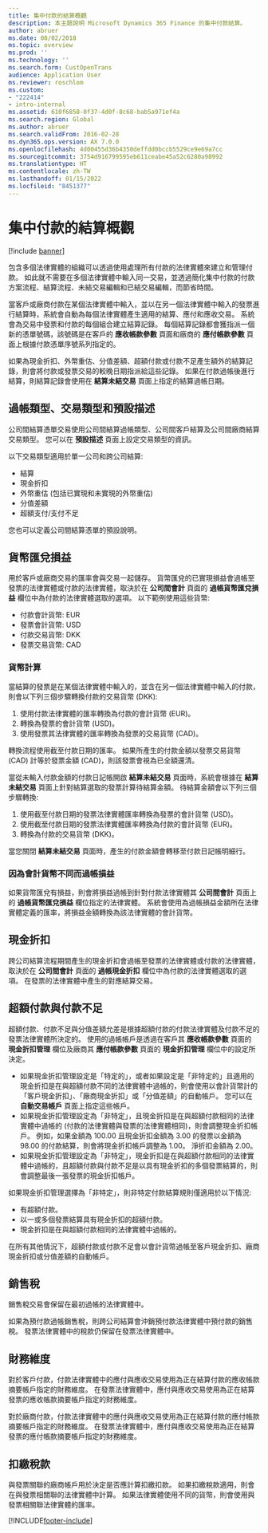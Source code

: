 ```yaml
---
title: 集中付款的結算概觀
description: 本主題說明 Microsoft Dynamics 365 Finance 的集中付款結算。
author: abruer
ms.date: 08/02/2018
ms.topic: overview
ms.prod: ''
ms.technology: ''
ms.search.form: CustOpenTrans
audience: Application User
ms.reviewer: roschlom
ms.custom:
- "222414"
- intro-internal
ms.assetid: 610f6858-0f37-4d0f-8c68-bab5a971ef4a
ms.search.region: Global
ms.author: abruer
ms.search.validFrom: 2016-02-28
ms.dyn365.ops.version: AX 7.0.0
ms.openlocfilehash: 4d00455d36b4350deffdd0bccb5529ce9e69a7cc
ms.sourcegitcommit: 3754d916799595eb611ceabe45a52c6280a98992
ms.translationtype: HT
ms.contentlocale: zh-TW
ms.lasthandoff: 01/15/2022
ms.locfileid: "8451377"
---
```

# <a name="settlement-overview-for-centralized-payments"></a>集中付款的結算概觀

[!include [banner](../includes/banner.md)]

包含多個法律實體的組織可以透過使用處理所有付款的法律實體來建立和管理付款。 如此就不需要在多個法律實體中輸入同一交易，並透過簡化集中付款的付款方案流程、結算流程、未結交易編輯和已結交易編輯，而節省時間。 

當客戶或廠商付款在某個法律實體中輸入，並以在另一個法律實體中輸入的發票進行結算時，系統會自動為每個法律實體產生適用的結算、應付和應收交易。 系統會為交易中發票和付款的每個組合建立結算記錄。 每個結算記錄都會獲指派一個新的憑單號碼，該號碼是在客戶的 **應收帳款參數** 頁面和廠商的 **應付帳款參數** 頁面上根據付款憑單序號系列指定的。 

如果為現金折扣、外幣重估、分值差額、超額付款或付款不足產生額外的結算記錄，則會將付款或發票交易的較晚日期指派給這些記錄。 如果在付款過帳後進行結算，則結算記錄會使用在 **結算未結交易** 頁面上指定的結算過帳日期。

## <a name="posting-types-transaction-types-and-default-descriptions"></a>過帳類型、交易類型和預設描述

公司間結算憑單交易使用公司間結算過帳類型、公司間客戶結算及公司間廠商結算交易類型。 您可以在 **預設描述** 頁面上設定交易類型的資訊。 

以下交易類型適用於單一公司和跨公司結算: 

-   結算
-   現金折扣
-   外幣重估 (包括已實現和未實現的外幣重估)
-   分值差額
-   超額支付/支付不足

您也可以定義公司間結算憑單的預設說明。

## <a name="currency-exchange-gains-or-losses"></a>貨幣匯兌損益

用於客戶或廠商交易的匯率會與交易一起儲存。 貨幣匯兌的已實現損益會過帳至發票的法律實體或付款的法律實體，取決於在 **公司間會計** 頁面的 **過帳貨幣匯兌損益** 欄位中為付款的法律實體選取的選項。 以下範例使用這些貨幣: 
-   付款會計貨幣: EUR
-   發票會計貨幣: USD
-   付款交易貨幣: DKK
-   發票交易貨幣: CAD

### <a name="currency-calculations"></a>貨幣計算

當結算的發票是在某個法律實體中輸入的，並含在另一個法律實體中輸入的付款，則會以下列三個步驟轉換付款的交易貨幣 (DKK): 
1.  使用付款法律實體的匯率轉換為付款的會計貨幣 (EUR)。
2.  轉換為發票的會計貨幣 (USD)。
3.  使用發票其法律實體的匯率轉換為發票的交易貨幣 (CAD)。

轉換流程使用截至付款日期的匯率。 如果所產生的付款金額以發票交易貨幣 (CAD) 計等於發票金額 (CAD)，則該發票會視為已全額還清。 

當從未輸入付款金額的付款日記帳開啟 **結算未結交易** 頁面時，系統會根據在 **結算未結交易** 頁面上針對結算選取的發票計算待結算金額。 待結算金額會以下列三個步驟轉換: 
1.  使用截至付款日期的發票法律實體匯率轉換為發票的會計貨幣 (USD)。
2.  使用截至付款日期的發票法律實體匯率轉換為付款的會計貨幣 (EUR)。
3.  轉換為付款的交易貨幣 (DKK)。

當您關閉 **結算未結交易** 頁面時，產生的付款金額會轉移至付款日記帳明細行。

### <a name="posting-for-gain-or-loss-because-of-different-accounting-currencies"></a>因為會計貨幣不同而過帳損益

如果貨幣匯兌有損益，則會將損益過帳到針對付款法律實體其 **公司間會計** 頁面上的 **過帳貨幣匯兌損益** 欄位指定的法律實體。 系統會使用為過帳損益金額所在法律實體定義的匯率，將損益金額轉換為該法律實體的會計貨幣。

## <a name="cash-discounts"></a>現金折扣

跨公司結算流程期間產生的現金折扣會過帳至發票的法律實體或付款的法律實體，取決於在 **公司間會計** 頁面的 **過帳現金折扣** 欄位中為付款的法律實體選取的選項。 在發票的法律實體中產生的對應結算交易。

## <a name="overpayments-and-underpayments"></a>超額付款與付款不足

超額付款、付款不足與分值差額允差是根據超額付款的付款法律實體及付款不足的發票法律實體所決定的。 使用的過帳帳戶是透過在客戶其 **應收帳款參數** 頁面的 **現金折扣管理** 欄位及廠商其 **應付帳款參數** 頁面的 **現金折扣管理** 欄位中的設定所決定。

-   如果現金折扣管理設定是「特定的」，或者如果設定是「非特定的」且適用的現金折扣是在與超額付款不同的法律實體中過帳的，則會使用以會計貨幣計的「客戶現金折扣」、「廠商現金折扣」或「分值差額」的自動帳戶。 您可以在 **自動交易帳戶** 頁面上指定這些帳戶。
-   如果現金折扣管理設定為「非特定」，且現金折扣是在與超額付款相同的法律實體中過帳的 (付款的法律實體與發票的法律實體相同)，則會調整現金折扣帳戶。 例如，如果金額為 100.00 且現金折扣金額為 3.00 的發票以金額為 98.00 的付款結算，則會將現金折扣帳戶調整為 1.00。 淨折扣金額為 2.00。
-   如果現金折扣管理設定為「非特定」，現金折扣是在與超額付款相同的法律實體中過帳的，且超額付款與付款不足是以具有現金折扣的多個發票結算的，則會調整最後一張發票的現金折扣帳戶。

如果現金折扣管理選擇為「非特定」，則非特定付款結算規則僅適用於以下情況: 
-   有超額付款。
-   以一或多個發票結算具有現金折扣的超額付款。
-   現金折扣是在與超額付款相同的法律實體中過帳的。

在所有其他情況下，超額付款或付款不足會以會計貨幣過帳至客戶現金折扣、廠商現金折扣或分值差額的自動帳戶。

## <a name="sales-tax"></a>銷售稅
銷售稅交易會保留在最初過帳的法律實體中。 

如果為預付款過帳銷售稅，則跨公司結算會沖銷預付款法律實體中預付款的銷售稅。 發票法律實體中的稅款仍保留在發票法律實體中。

## <a name="financial-dimensions"></a>財務維度
對於客戶付款，付款法律實體中的應付與應收交易使用為正在結算付款的應收帳款摘要帳戶指定的財務維度。 在發票法律實體中，應付與應收交易使用為正在結算發票的應收帳款摘要帳戶指定的財務維度。 

對於廠商付款，付款法律實體中的應付與應收交易使用為正在結算付款的應付帳款摘要帳戶指定的財務維度。 在發票法律實體中，應付與應收交易使用為正在結算發票的應付帳款摘要帳戶指定的財務維度。

## <a name="withholding-tax"></a>扣繳稅款
與發票關聯的廠商帳戶用於決定是否應計算扣繳扣款。 如果扣繳稅款適用，則會在與發票相關聯的法律實體中計算。 如果法律實體使用不同的貨幣，則會使用與發票相關聯法律實體的匯率。


[!INCLUDE[footer-include](../../includes/footer-banner.md)]